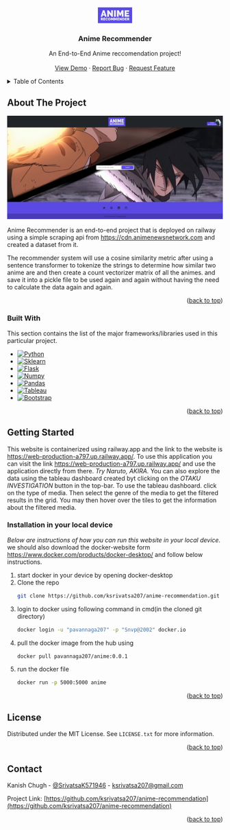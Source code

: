 <a name="readme-top"></a>
<!-- PROJECT LOGO -->
<br />
<div align="center">
  <a href="https://github.com/ksrivatsa207/anime-recommendation">
    <img src="static/logo/Anime Recommender-logos_transparent.png" alt="Logo" width="80" height="36.7">
  </a>

  <h3 align="center">Anime Recommender</h3>

  <p align="center">
    An End-to-End Anime reccomendation project!
    <br />
    <br />
    <a href="https://web-production-a797.up.railway.app/">View Demo</a>
    ·
    <a href="https://github.com/ksrivatsa207/anime-recommendation/issues">Report Bug</a>
    ·
    <a href="https://github.com/ksrivatsa207/anime-recommendation/issues">Request Feature</a>
  </p>
</div>



<!-- TABLE OF CONTENTS -->
<details>
  <summary>Table of Contents</summary>
  <ol>
    <li>
      <a href="#about-the-project">About The Project</a>
      <ul>
        <li><a href="#built-with">Built With</a></li>
      </ul>
    </li>
    <li>
      <a href="#getting-started">Getting Started</a>
      <ul>
        <li><a href="#installation">Installation</a></li>
      </ul>
    </li>
    <li><a href="#license">License</a></li>
    <li><a href="#contact">Contact</a></li>
  </ol>
</details>



<!-- ABOUT THE PROJECT -->
## About The Project

[![Product Name Screen Shot](static/Screenshot%20.png)]()

Anime Recommender is an end-to-end project that is deployed on railway using a simple scraping api from https://cdn.animenewsnetwork.com and created a dataset from it.

The recommender system will use a cosine similarity metric after using a sentence transformer to tokenize the strings to determine how similar two anime are and then create a count vectorizer matrix of all the animes. and save it into a pickle file to be used again and again without having the need to calculate the data again and again. 


<p align="right">(<a href="#readme-top">back to top</a>)</p>



### Built With

This section contains the list of the major frameworks/libraries used in this particular project. 

* [![Python][python.org]][python-url]
* [![Sklearn][scikit-learn.org]][sklearn-url]
* [![Flask][flask.palletsprojects.com]][flask-url]
* [![Numpy][numpy.org]][numpy-url]
* [![Pandas][pandas.org]][pandas-url]
* [![Tableau][tableau.com]][tableau-url]
* [![Bootstrap][Bootstrap.com]][Bootstrap-url]


<p align="right">(<a href="#readme-top">back to top</a>)</p>



<!-- GETTING STARTED -->
## Getting Started
This website is containerized using railway.app and the link to the website is https://web-production-a797.up.railway.app/.
To use this application you can visit the link https://web-production-a797.up.railway.app/ and use the application directly from there. 
_Try Naruto, AKIRA._ You can also explore the data using the tableau dashboard created byt clicking on the _OTAKU INVESTIGATION_ button in the top-bar.
To use the tableau dashboard. click on the type of media. Then select the genre of the media to get the filtered results in the grid. You may then hover over the tiles to get the information about the filtered media.


### Installation in your local device

_Below are instructions of how you can run this website in your local device._
we should also download the docker-website form https://www.docker.com/products/docker-desktop/ and follow below instructions.
1. start docker in your device by opening docker-desktop
2. Clone the repo
   ```sh
   git clone https://github.com/ksrivatsa207/anime-recommendation.git
   ```
3. login to docker using following command in cmd(in the cloned git directory)
   ```sh
   docker login -u "pavannaga207" -p "Snvp@2002" docker.io 
   ```
4. pull the docker image from the hub using
   ```sh
   docker pull pavannaga207/anime:0.0.1
   ```
5. run the docker file
   ```sh
   docker run -p 5000:5000 anime
   ```

<p align="right">(<a href="#readme-top">back to top</a>)</p>

<!-- LICENSE -->
## License

Distributed under the MIT License. See `LICENSE.txt` for more information.

<p align="right">(<a href="#readme-top">back to top</a>)</p>



<!-- CONTACT -->
## Contact

Kanish Chugh - [@SrivatsaK571946](https://twitter.com/SrivatsaK571946) - ksrivatsa207@gmail.com

Project Link: [https://github.com/ksrivatsa207/anime-recommendation](https://github.com/ksrivatsa207/anime-recommendation)

<p align="right">(<a href="#readme-top">back to top</a>)</p>



<!-- MARKDOWN LINKS & IMAGES -->
<!-- https://www.markdownguide.org/basic-syntax/#reference-style-links -->
[contributors-shield]: https://img.shields.io/github/contributors/othneildrew/Best-README-Template.svg?style=for-the-badge
[contributors-url]: https://github.com/othneildrew/Best-README-Template/graphs/contributors
[forks-shield]: https://img.shields.io/github/forks/othneildrew/Best-README-Template.svg?style=for-the-badge
[forks-url]: https://github.com/othneildrew/Best-README-Template/network/members
[stars-shield]: https://img.shields.io/github/stars/othneildrew/Best-README-Template.svg?style=for-the-badge
[stars-url]: https://github.com/othneildrew/Best-README-Template/stargazers
[issues-shield]: https://img.shields.io/github/issues/othneildrew/Best-README-Template.svg?style=for-the-badge
[issues-url]: https://github.com/othneildrew/Best-README-Template/issues
[license-shield]: https://img.shields.io/github/license/othneildrew/Best-README-Template.svg?style=for-the-badge
[license-url]: https://github.com/othneildrew/Best-README-Template/blob/master/LICENSE.txt
[linkedin-shield]: https://img.shields.io/badge/-LinkedIn-black.svg?style=for-the-badge&logo=linkedin&colorB=555
[linkedin-url]: https://linkedin.com/in/othneildrew
[product-screenshot]: static/Screenshot.png
[Bootstrap.com]: https://img.shields.io/badge/Bootstrap-000000?style=for-the-badge&logo=bootstrap&logoColor=white
[Bootstrap-url]: https://getbootstrap.com

[python.org]: https://img.shields.io/badge/python-000000?style=for-the-badge&logo=python&logoColor=white
[python-url]: https://python.org

[scikit-learn.org]: https://img.shields.io/badge/scikitlearn-000000?style=for-the-badge&logo=scikitlearn&logoColor=white
[sklearn-url]: https://scikit-learn.org

[flask.palletsprojects.com]: https://img.shields.io/badge/flask-000000?style=for-the-badge&logo=flask&logoColor=white
[flask-url]: https://flask.palletsprojects.com

[numpy.org]: https://img.shields.io/badge/numpy-000000?style=for-the-badge&logo=numpy&logoColor=white
[numpy-url]: https://numpy.org/

[pandas.org]: https://img.shields.io/badge/pandas-000000?style=for-the-badge&logo=pandas&logoColor=white
[pandas-url]: https://pandas.pydata.org/

[tableau.com]: https://img.shields.io/badge/tableau-000000?style=for-the-badge&logo=tableau&logoColor=white
[tableau-url]: tableau.com/
